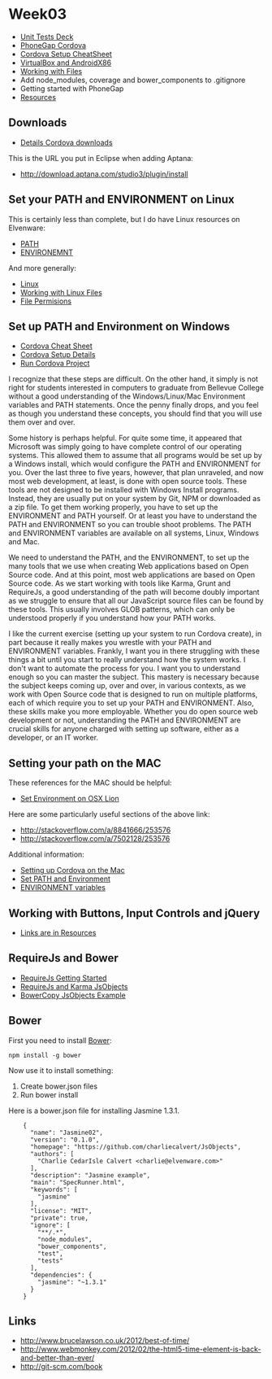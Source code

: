 Week03
======

- [Unit Tests Deck](http://bit.ly/1dTjs8h)
- [PhoneGap Cordova](http://www.elvenware.com/charlie/development/android/PhoneGap.html)
- [Cordova Setup CheatSheet](http://www.elvenware.com/charlie/development/android/PhoneGap.html#the-phonegapcordova-setup-cheat-sheet)
- [VirtualBox and AndroidX86](http://www.elvenware.com/charlie/development/android/Androidx86.shtml)
- [Working with Files](http://bit.ly/1jzIpHU)
- Add node_modules, coverage and bower_components to .gitignore
- Getting started with PhoneGap
- [Resources](http://elvenware.com/charlie/books/CloudNotes/Prog272/Resources.html)

Downloads
---------

- [Details Cordova downloads](http://localhost:33222/charlie/development/android/PhoneGap.html#setupPhoneGap)

This is the URL you put in Eclipse when adding Aptana:

- <http://download.aptana.com/studio3/plugin/install>

Set your PATH and ENVIRONMENT on Linux
----------------------

This is certainly less than complete, but I do have Linux resources on Elvenware:

- [PATH](http://elvenware.com/charlie/os/linux/LinuxDays/LinuxFAQ.html#path)
- [ENVIRONEMNT](http://elvenware.com/charlie/os/linux/LinuxDays/LinuxFAQ.html#BashProfileBashRC)

And more generally:

- [Linux](http://elvenware.com/charlie/os/linux/index.html)
- [Working with Linux Files](http://elvenware.com/charlie/os/linux/LinuxFiles.html)
- [File Permisions](http://elvenware.com/charlie/os/linux/LinuxFiles.html#fileOverview)

Set up PATH and Environment on Windows
--------------------------------------

- [Cordova Cheat Sheet](http://www.elvenware.com/charlie/development/android/PhoneGap.html#the-phonegapcordova-setup-cheat-sheet)
- [Cordova Setup Details](http://www.elvenware.com/charlie/development/android/PhoneGap.html#details)
- [Run Cordova Project](http://www.elvenware.com/charlie/development/android/PhoneGap.html#runProject)

I recognize that these steps are difficult. On the other hand, it 
simply is not right for students interested in computers to graduate 
from Bellevue College without a good understanding of the 
Windows/Linux/Mac Environment variables and PATH statements. Once 
the penny finally drops, and you feel as though you understand these 
concepts, you should find that you will use them over and over.

Some history is perhaps helpful. For quite some time, it appeared 
that Microsoft was simply going to have complete control of our 
operating systems. This allowed them to assume that all programs 
would be set up by a Windows install, which would configure the PATH 
and ENVIRONMENT for you. Over the last three to five years, however, 
that plan unraveled, and now most web development, at least, is done 
with open source tools. These tools are not designed to be installed 
with Windows Install programs. Instead, they are usually put on your 
system by Git, NPM or downloaded as a zip file. To get them working 
properly, you have to set up the ENVIRONMENT and PATH yourself. Or 
at least you have to understand the PATH and ENVIRONMENT so you can 
trouble shoot problems. The PATH and ENVIRONMENT variables are 
available on all systems, Linux, Windows and Mac.

We need to understand the PATH, and the ENVIRONMENT, to set up the 
many tools that we use when creating Web applications based on Open 
Source code. And at this point, most web applications are based on 
Open Source code. As we start working with tools like Karma, Grunt 
and RequireJs, a good understanding of the path will become doubly 
important as we struggle to ensure that all our JavaScript source 
files can be found by these tools. This usually involves GLOB 
patterns, which can only be understood properly if you understand 
how your PATH works.

I like the current exercise (setting up your system to run Cordova 
create), in part because it really makes you wrestle with your PATH 
and ENVIRONMENT variables. Frankly, I want you in there struggling 
with these things a bit until you start to really understand how the 
system works. I don't want to automate the process for you. I want 
you to understand enough so you can master the subject. This mastery 
is necessary because the subject keeps coming up, over and over, in 
various contexts, as we work with Open Source code that is designed 
to run on multiple platforms, each of which require you to set up 
your PATH and ENVIRONMENT. Also, these skills make you more 
employable. Whether you do open source web development or not, 
understanding the PATH and ENVIRONMENT are crucial skills for anyone 
charged with setting up software, either as a developer, or an IT 
worker.

Setting your path on the MAC
----------------------------

These references for the MAC should be helpful:

- [Set Environment on OSX Lion](http://stackoverflow.com/questions/7501678/set-environment-variables-on-mac-os-x-lion)

Here are some particularly useful sections of the above link:

- <http://stackoverflow.com/a/8841666/253576>
- <http://stackoverflow.com/a/7502128/253576>

Additional information:

- [Setting up Cordova on the Mac](http://iphonedevlog.wordpress.com/2013/08/16/using-phonegap-3-0-cli-on-mac-osx-10-to-build-ios-and-android-projects/)
- [Set PATH and Environment](http://www.cyberciti.biz/faq/appleosx-bash-unix-change-set-path-environment-variable/)
- [ENVIRONMENT variables](http://apple.stackexchange.com/questions/106778/how-do-i-set-environment-variables-on-os-x)

Working with Buttons, Input Controls and jQuery
-------------------------------

- [Links are in Resources](http://elvenware.com/charlie/books/CloudNotes/Prog272/Resources.html#working-with-buttons-input-controls-and-jquery)

RequireJs and Bower
-------------------

- [RequireJs Getting Started](https://github.com/charliecalvert/JsObjects/tree/master/JavaScript/Design/RequireJs01)
- [RequireJs and Karma JsObjects](https://github.com/charliecalvert/JsObjects/tree/master/JavaScript/UnitTests/Jasmine02)
- [BowerCopy JsObjects Example](https://github.com/charliecalvert/JsObjects/tree/master/JavaScript/UnitTests/Jasmine05)

Bower
------

First you need to install [Bower](http://bower.io/):

	npm install -g bower
	
Now use it to install something:

1. Create bower.json files
2. Run bower install

Here is a bower.json file for installing Jasmine 1.3.1.

```
	{
	  "name": "Jasmine02",
	  "version": "0.1.0",
	  "homepage": "https://github.com/charliecalvert/JsObjects",
	  "authors": [
		"Charlie CedarIsle Calvert <charlie@elvenware.com>"
	  ],
	  "description": "Jasmine example",
	  "main": "SpecRunner.html",
	  "keywords": [
		"jasmine"
	  ],
	  "license": "MIT",
	  "private": true,
	  "ignore": [
		"**/.*",
		"node_modules",
		"bower_components",
		"test",
		"tests"    
	  ],
	  "dependencies": {
		"jasmine": "~1.3.1"
	  }
	}
```



Links
-----

-   <http://www.brucelawson.co.uk/2012/best-of-time/>
-   <http://www.webmonkey.com/2012/02/the-html5-time-element-is-back-and-better-than-ever/>
-   <http://git-scm.com/book>
